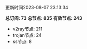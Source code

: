 更新时间2023-08-07 23:13:34

**总订阅: 73**
**总节点: 835**
**有效节点: 243**
- v2ray节点: 211
- trojan节点: 24
- ss节点: 8
